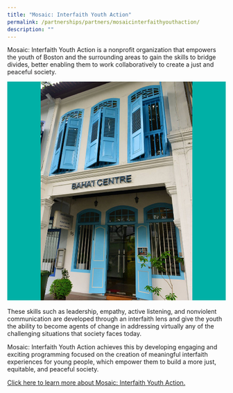 ```yaml
---
title: "Mosaic: Interfaith Youth Action"
permalink: /partnerships/partners/mosaicinterfaithyouthaction/
description: ""
---
```

Mosaic: Interfaith Youth Action is a nonprofit organization that empowers the youth of Boston and the surrounding areas to gain the skills to bridge divides, better enabling them to work collaboratively to create a just and peaceful society. 

![](/images/Places%20of%20Worship/BAHAI_1.jpg)

These skills such as leadership, empathy, active listening, and nonviolent communication are developed through an interfaith lens and give the youth the ability to become agents of change in addressing virtually any of the challenging situations that society faces today.

Mosaic: Interfaith Youth Action achieves this by developing engaging and exciting programming focused on the creation of meaningful interfaith experiences for young people, which empower them to build a more just, equitable, and peaceful society.


[Click here to learn more about Mosaic: Interfaith Youth Action.](https://mosaicaction.org/)